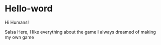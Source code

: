 # Hello-word

Hi Humans!

Salsa Here, I like everything about the game
I always dreamed of making my own game

